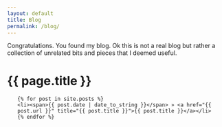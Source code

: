 ```yaml
---
layout: default
title: Blog
permalink: /blog/
---
```


Congratulations. You found my blog.  Ok this is not a real blog but rather a collection of unrelated bits and pieces that I deemed useful.


# {{ page.title }}

<ul class="posts">

	{% for post in site.posts %}
	<li><span>{{ post.date | date_to_string }}</span> » <a href="{{ post.url }}" title="{{ post.title }}">{{ post.title }}</a></li>
	{% endfor %}
</ul>


